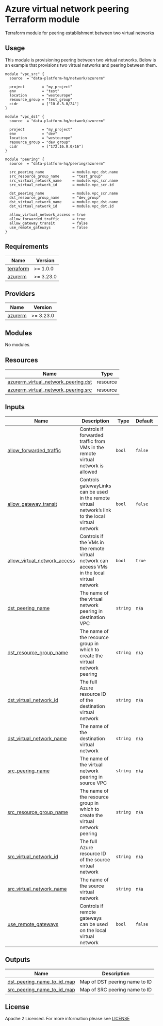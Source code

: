 # Azure virtual network peering Terraform module
Terraform module for peering establishment between two virtual networks

## Usage
This module is provisioning peering between two virtual networks. Below is an example that provisions two virtual networks and peering between them.
```hcl
module "vpc_src" {
  source  = "data-platform-hq/network/azurerm"

  project        = "my_project"
  env            = "test"
  location       = "westeurope"
  resource_group = "test_group"
  cidr           = ["10.0.3.0/24"]
}

module "vpc_dst" {
  source  = "data-platform-hq/network/azurerm"

  project        = "my_project"
  env            = "dev"
  location       = "westeurope"
  resource_group = "dev_group"
  cidr           = ["172.16.0.0/16"]
}

module "peering" {
  source  = "data-platform-hq/peering/azurerm"

  src_peering_name             = module.vpc_dst.name
  src_resource_group_name      = "test_group"
  src_virtual_network_name     = module.vpc_scr.name
  src_virtual_network_id       = module.vpc_scr.id

  dst_peering_name             = module.vpc_scr.name
  dst_resource_group_name      = "dev_group"
  dst_virtual_network_name     = module.vpc_dst.name
  dst_virtual_network_id       = module.vpc_dst.id

  allow_virtual_network_access = true
  allow_forwarded_traffic      = true
  allow_gateway_transit        = false
  use_remote_gateways          = false
}
```

<!-- BEGIN_TF_DOCS -->
## Requirements

| Name | Version |
|------|---------|
| <a name="requirement_terraform"></a> [terraform](#requirement\_terraform) | >= 1.0.0 |
| <a name="requirement_azurerm"></a> [azurerm](#requirement\_azurerm) | >= 3.23.0 |

## Providers

| Name | Version |
|------|---------|
| <a name="provider_azurerm"></a> [azurerm](#provider\_azurerm) | >= 3.23.0 |

## Modules

No modules.

## Resources

| Name | Type |
|------|------|
| [azurerm_virtual_network_peering.dst](https://registry.terraform.io/providers/hashicorp/azurerm/latest/docs/resources/virtual_network_peering) | resource |
| [azurerm_virtual_network_peering.src](https://registry.terraform.io/providers/hashicorp/azurerm/latest/docs/resources/virtual_network_peering) | resource |

## Inputs

| Name | Description | Type | Default | Required |
|------|-------------|------|---------|:--------:|
| <a name="input_allow_forwarded_traffic"></a> [allow\_forwarded\_traffic](#input\_allow\_forwarded\_traffic) | Controls if forwarded traffic from VMs in the remote virtual network is allowed | `bool` | `false` | no |
| <a name="input_allow_gateway_transit"></a> [allow\_gateway\_transit](#input\_allow\_gateway\_transit) | Controls gatewayLinks can be used in the remote virtual network’s link to the local virtual network | `bool` | `false` | no |
| <a name="input_allow_virtual_network_access"></a> [allow\_virtual\_network\_access](#input\_allow\_virtual\_network\_access) | Controls if the VMs in the remote virtual network can access VMs in the local virtual network | `bool` | `true` | no |
| <a name="input_dst_peering_name"></a> [dst\_peering\_name](#input\_dst\_peering\_name) | The name of the virtual network peering in destination VPC | `string` | n/a | yes |
| <a name="input_dst_resource_group_name"></a> [dst\_resource\_group\_name](#input\_dst\_resource\_group\_name) | The name of the resource group in which to create the virtual network peering | `string` | n/a | yes |
| <a name="input_dst_virtual_network_id"></a> [dst\_virtual\_network\_id](#input\_dst\_virtual\_network\_id) | The full Azure resource ID of the destination virtual network | `string` | n/a | yes |
| <a name="input_dst_virtual_network_name"></a> [dst\_virtual\_network\_name](#input\_dst\_virtual\_network\_name) | The name of the destination virtual network | `string` | n/a | yes |
| <a name="input_src_peering_name"></a> [src\_peering\_name](#input\_src\_peering\_name) | The name of the virtual network peering in source VPC | `string` | n/a | yes |
| <a name="input_src_resource_group_name"></a> [src\_resource\_group\_name](#input\_src\_resource\_group\_name) | The name of the resource group in which to create the virtual network peering | `string` | n/a | yes |
| <a name="input_src_virtual_network_id"></a> [src\_virtual\_network\_id](#input\_src\_virtual\_network\_id) | The full Azure resource ID of the source virtual network | `string` | n/a | yes |
| <a name="input_src_virtual_network_name"></a> [src\_virtual\_network\_name](#input\_src\_virtual\_network\_name) | The name of the source virtual network | `string` | n/a | yes |
| <a name="input_use_remote_gateways"></a> [use\_remote\_gateways](#input\_use\_remote\_gateways) | Controls if remote gateways can be used on the local virtual network | `bool` | `false` | no |

## Outputs

| Name | Description |
|------|-------------|
| <a name="output_dst_peering_name_to_id_map"></a> [dst\_peering\_name\_to\_id\_map](#output\_dst\_peering\_name\_to\_id\_map) | Map of DST peering name to ID |
| <a name="output_src_peering_name_to_id_map"></a> [src\_peering\_name\_to\_id\_map](#output\_src\_peering\_name\_to\_id\_map) | Map of SRC peering name to ID |
<!-- END_TF_DOCS -->

## License

Apache 2 Licensed. For more information please see [LICENSE](https://github.com/data-platform-hq/terraform-azurerm-peering/blob/main/LICENSE)
